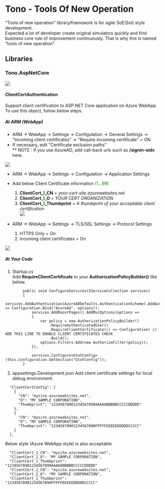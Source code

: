 ﻿# Tono - Tools Of New Operation

"Tools of new operation" library/framework is for agile SoE(SoI) style development.   
Expected a lot of developer create original simulators quickly and find business core rule of improvement continuously. That is why this is named "tools of new operation".

## Libraries

### Tono.AspNetCore
![](https://aqtono.com/tomarika/tono/TonoAspNetCoreIcon.png)  

#### ClientCertAuthentication  
Support client certification to ASP.NET Core application on Azure WebApp.  
To use this object, follow below steps.  

##### At ARM (WebApp)

* ARM -> WebApp -> Settings -> Configulation -> General Settings -> "Incoming client certificates" -> "Require incoming certificate" = ON  
* If necessary, edit "Certificate exclusion paths"  
** NOTE : If you use AzureAD, add call-back urls such as **/signin-oidc** here.  

![](https://aqtono.com/tomarika/tono/TonoAspNetCore/ClientCertSettingOnAzure01.png)  


* ARM -> WebApp -> Settings -> Configulation -> Application Settings  
* Add below Client Certificate information <span style="color: green; ">(1...99)</span>
	1. **ClientCert_<span style="color: green; ">1</span>_CN** = *your-cert-site.azurewebsites.net*
    2. **ClientCert_<span style="color: green; ">1</span>_O** = *YOUR CERT ORGANIZATION*
    3. **ClientCert_<span style="color: green; ">1</span>_Thumbprint** = *A thumbprint of your acceptable client certification*   
![](https://aqtono.com/tomarika/tono/TonoAspNetCore/ClientCertSettingOnAzure02.png)  


* ARM -> WebApp -> Settings -> TLS/SSL Settings -> Protocol Settings
    1. HTTPS Only = On
    2. Incoming client certificates = On
    
![](https://aqtono.com/tomarika/tono/TonoAspNetCore/ClientCertSettingOnAzure03.png)  


##### At Your Code

1. Startup.cs   
    Add **RequireClientCertificate** to your **AuthorizationPolicyBuilder()** like below.  
```
        public void ConfigureServices(IServiceCollection services)
        {
            services.AddAuthentication(AzureADDefaults.AuthenticationScheme).AddAzureAD(options => Configuration.Bind("AzureAd", options));
            services.AddRazorPages().AddMvcOptions(options =>
            {
                var policy = new AuthorizationPolicyBuilder()
                    .RequireAuthenticatedUser()
                    .RequireClientCertificate(() => Configuration) // ADD THIS LINE TO ENABLE CLIENT CERTIFICATES CHECK
                    .Build();
                options.Filters.Add(new AuthorizeFilter(policy));
            });

            services.Configure<GtotConfig>(this.Configuration.GetSection("GtotConfig"));
        }
```  

2. appsettings.Development.json
    Add client certificate settings for local debug environment.   
```
  "ClientCertConfig": [
    {
      "CN": "mysite.azurewebsites.net",
      "O": "MY SAMPLE CORPORATION",
      "Thumbprint": "12345678901234567890AAAAABBBBBCCCCCDDDDD"
    },
    {
      "CN": "mysite.azurewebsites.net",
      "O": "MY SAMPLE CORPORATION",
      "Thumbprint": "12345678901234567890FFFFFEEEEEDDDDDCCCCC"
    }
  ],
```  
Below style (Azure WebApp style) is also acceptable   

```
  "ClientCert_1_CN": "mysite.azurewebsites.net",
  "ClientCert_1_O": "MY SAMPLE CORPORATION",
  "ClientCert_1_Thumbprint": "12345678901234567890AAAAABBBBBCCCCCDDDDD"
  "ClientCert_2_CN": "mysite.azurewebsites.net",
  "ClientCert_2_O": "MY SAMPLE CORPORATION",
  "ClientCert_2_Thumbprint": "12345678901234567890FFFFFEEEEEDDDDDCCCCC"
```  


